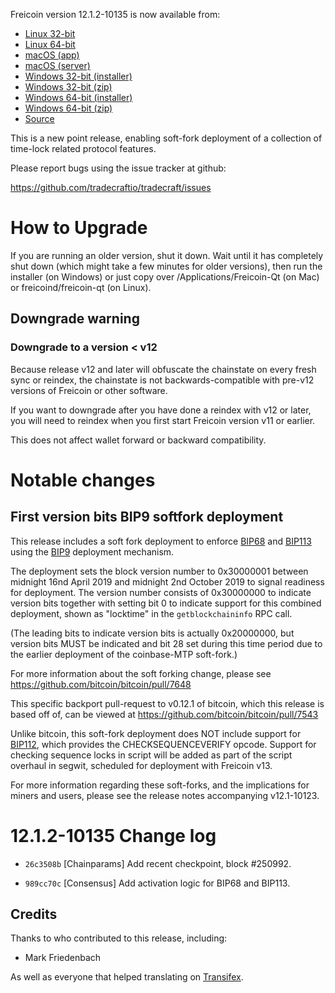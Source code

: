 Freicoin version 12.1.2-10135 is now available from:

  * [Linux 32-bit](https://s3.amazonaws.com/in.freico.stable/freicoin-v12.1.2-10135-linux32.zip)
  * [Linux 64-bit](https://s3.amazonaws.com/in.freico.stable/freicoin-v12.1.2-10135-linux64.zip)
  * [macOS (app)](https://s3.amazonaws.com/in.freico.stable/freicoin-v12.1.2-10135-osx.dmg)
  * [macOS (server)](https://s3.amazonaws.com/in.freico.stable/freicoin-v12.1.2-10135-osx64.tar.gz)
  * [Windows 32-bit (installer)](https://s3.amazonaws.com/in.freico.stable/freicoin-v12.1.2-10135-win32-setup.exe)
  * [Windows 32-bit (zip)](https://s3.amazonaws.com/in.freico.stable/freicoin-v12.1.2-10135-win32.zip)
  * [Windows 64-bit (installer)](https://s3.amazonaws.com/in.freico.stable/freicoin-v12.1.2-10135-win64-setup.exe)
  * [Windows 64-bit (zip)](https://s3.amazonaws.com/in.freico.stable/freicoin-v12.1.2-10135-win64.zip)
  * [Source](https://github.com/tradecraftio/tradecraft/archive/v12.1.2-10135.zip)

This is a new point release, enabling soft-fork deployment of a
collection of time-lock related protocol features.

Please report bugs using the issue tracker at github:

  https://github.com/tradecraftio/tradecraft/issues

How to Upgrade
==============

If you are running an older version, shut it down. Wait until it has
completely shut down (which might take a few minutes for older
versions), then run the installer (on Windows) or just copy over
/Applications/Freicoin-Qt (on Mac) or freicoind/freicoin-qt (on
Linux).

Downgrade warning
-----------------

### Downgrade to a version < v12

Because release v12 and later will obfuscate the chainstate on every
fresh sync or reindex, the chainstate is not backwards-compatible with
pre-v12 versions of Freicoin or other software.

If you want to downgrade after you have done a reindex with v12 or
later, you will need to reindex when you first start Freicoin version
v11 or earlier.

This does not affect wallet forward or backward compatibility.

Notable changes
===============

First version bits BIP9 softfork deployment
-------------------------------------------

This release includes a soft fork deployment to enforce [BIP68][] and
[BIP113][] using the [BIP9][] deployment mechanism.

The deployment sets the block version number to 0x30000001 between
midnight 16nd April 2019 and midnight 2nd October 2019 to signal
readiness for deployment. The version number consists of 0x30000000 to
indicate version bits together with setting bit 0 to indicate support
for this combined deployment, shown as "locktime" in the
`getblockchaininfo` RPC call.

(The leading bits to indicate version bits is actually 0x20000000, but
version bits MUST be indicated and bit 28 set during this time period
due to the earlier deployment of the coinbase-MTP soft-fork.)

For more information about the soft forking change, please see
<https://github.com/bitcoin/bitcoin/pull/7648>

This specific backport pull-request to v0.12.1 of bitcoin, which this
release is based off of, can be viewed at
<https://github.com/bitcoin/bitcoin/pull/7543>

Unlike bitcoin, this soft-fork deployment does NOT include support for
[BIP112][], which provides the CHECKSEQUENCEVERIFY opcode. Support for
checking sequence locks in script will be added as part of the script
overhaul in segwit, scheduled for deployment with Freicoin v13.

For more information regarding these soft-forks, and the implications
for miners and users, please see the release notes accompanying
v12.1-10123.

[BIP9]: https://github.com/bitcoin/bips/blob/master/bip-0009.mediawiki
[BIP65]: https://github.com/bitcoin/bips/blob/master/bip-0065.mediawiki
[BIP68]: https://github.com/bitcoin/bips/blob/master/bip-0068.mediawiki
[BIP112]: https://github.com/bitcoin/bips/blob/master/bip-0112.mediawiki
[BIP113]: https://github.com/bitcoin/bips/blob/master/bip-0113.mediawiki

12.1.2-10135 Change log
=======================

  * `26c3508b` [Chainparams]
    Add recent checkpoint, block #250992.

  * `989cc70c` [Consensus]
    Add activation logic for BIP68 and BIP113.

Credits
--------

Thanks to who contributed to this release, including:

- Mark Friedenbach

As well as everyone that helped translating on [Transifex](https://www.transifex.com/tradecraft/freicoin-1/).
